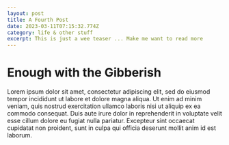 ```yaml
---
layout: post
title: A Fourth Post
date: 2023-03-11T07:15:32.774Z
category: life & other stuff
excerpt: This is just a wee teaser ... Make me want to read more
---
```

# E﻿nough with the Gibberish

Lorem ipsum dolor sit amet, consectetur adipiscing elit, sed do eiusmod tempor incididunt ut labore et dolore magna aliqua. Ut enim ad minim veniam, quis nostrud exercitation ullamco laboris nisi ut aliquip ex ea commodo consequat. Duis aute irure dolor in reprehenderit in voluptate velit esse cillum dolore eu fugiat nulla pariatur. Excepteur sint occaecat cupidatat non proident, sunt in culpa qui officia deserunt mollit anim id est laborum.